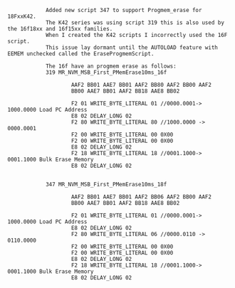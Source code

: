                 Added new script 347 to support Progmem_erase for 18FxxK42.
                The K42 series was using script 319 this is also used by the 16f18xx and 16f15xx families.
                When I created the K42 scripts I incorrectly used the 16F script.
                This issue lay dormant until the AUTOLOAD feature with EEMEM unchecked called the EraseProgmemScript.

                The 16f have an progmem erase as follows:
                319 MR_NVM_MSB_First_PMemErase10ms_16f

                        AAF2 BB01 AAE7 BB01 AAF2 BB80 AAF2 BB00 AAF2
                        BB00 AAE7 BB01 AAF2 BB18 AAE8 BB02

                        F2 01 WRITE_BYTE_LITERAL 01 //0000.0001-> 1000.0000 Load PC Address
                        E8 02 DELAY_LONG 02
                        F2 80 WRITE_BYTE_LITERAL 80 //1000.0000 -> 0000.0001
                        F2 00 WRITE_BYTE_LITERAL 00 0X00
                        F2 00 WRITE_BYTE_LITERAL 00 0X00
                        E8 02 DELAY_LONG 02
                        F2 18 WRITE_BYTE_LITERAL 18 //0001.1000-> 0001.1000 Bulk Erase Memory
                        E8 02 DELAY_LONG 02


                347 MR_NVM_MSB_First_PMemErase10ms_18f

                        AAF2 BB01 AAE7 BB01 AAF2 BB06 AAF2 BB00 AAF2
                        BB00 AAE7 BB01 AAF2 BB18 AAE8 BB02

                        F2 01 WRITE_BYTE_LITERAL 01 //0000.0001-> 1000.0000 Load PC Address
                        E8 02 DELAY_LONG 02
                        F2 80 WRITE_BYTE_LITERAL 06 //0000.0110 -> 0110.0000
                        F2 00 WRITE_BYTE_LITERAL 00 0X00
                        F2 00 WRITE_BYTE_LITERAL 00 0X00
                        E8 02 DELAY_LONG 02
                        F2 18 WRITE_BYTE_LITERAL 18 //0001.1000-> 0001.1000 Bulk Erase Memory
                        E8 02 DELAY_LONG 02
